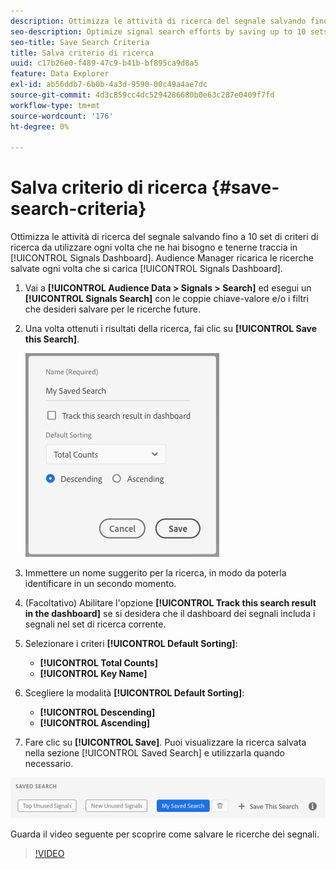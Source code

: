 ```yaml
---
description: Ottimizza le attività di ricerca del segnale salvando fino a 10 set di criteri di ricerca da utilizzare ogni volta che ne hai bisogno e tracciali sul dashboard. Audience Manager ricarica le ricerche salvate ogni volta che si carica il dashboard.
seo-description: Optimize signal search efforts by saving up to 10 sets of search criteria to use whenever you need them, and track them on the Dashboard. Audience Manager reloads the saved searches every time you load the Dashboard.
seo-title: Save Search Criteria
title: Salva criterio di ricerca
uuid: c17b26e0-f489-47c9-b41b-bf895ca9d8a5
feature: Data Explorer
exl-id: ab56ddb7-6b0b-4a3d-9590-00c49a4ae7dc
source-git-commit: 4d3c859cc4dc5294286680b0e63c287e0409f7fd
workflow-type: tm+mt
source-wordcount: '176'
ht-degree: 0%

---
```


# Salva criterio di ricerca {#save-search-criteria}

Ottimizza le attività di ricerca del segnale salvando fino a 10 set di criteri di ricerca da utilizzare ogni volta che ne hai bisogno e tenerne traccia in [!UICONTROL Signals Dashboard]. Audience Manager ricarica le ricerche salvate ogni volta che si carica [!UICONTROL Signals Dashboard].

1. Vai a **[!UICONTROL Audience Data > Signals > Search]** ed esegui un **[!UICONTROL Signals Search]** con le coppie chiave-valore e/o i filtri che desideri salvare per le ricerche future.
1. Una volta ottenuti i risultati della ricerca, fai clic su **[!UICONTROL Save this Search]**.

   ![Risultato passaggio](assets/save-search-criteria.png)
1. Immettere un nome suggerito per la ricerca, in modo da poterla identificare in un secondo momento.
1. (Facoltativo) Abilitare l&#39;opzione **[!UICONTROL Track this search result in the dashboard]** se si desidera che il dashboard dei segnali includa i segnali nel set di ricerca corrente.
1. Selezionare i criteri **[!UICONTROL Default Sorting]**:
   * **[!UICONTROL Total Counts]**
   * **[!UICONTROL Key Name]**
1. Scegliere la modalità **[!UICONTROL Default Sorting]**:
   * **[!UICONTROL Descending]**
   * **[!UICONTROL Ascending]**
1. Fare clic su **[!UICONTROL Save]**. Puoi visualizzare la ricerca salvata nella sezione [!UICONTROL Saved Search] e utilizzarla quando necessario.

![ricerca salvata](assets/saved-search.png)

Guarda il video seguente per scoprire come salvare le ricerche dei segnali.

>[!VIDEO](https://video.tv.adobe.com/v/25147/)
